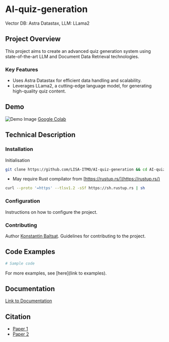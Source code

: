 
# AI-quiz-generation
Vector DB: Astra Datastax, LLM: LLama2

## Project Overview
This project aims to create an advanced quiz generation system using state-of-the-art LLM and Document Data Retrieval technologies.

### Key Features
- Uses Astra Datastax for efficient data handling and scalability.
- Leverages LLama2, a cutting-edge language model, for generating high-quality quiz content.

## Demo
![Demo Image](path/to/demo.png "Alt text for Demo Image")
[Google Colab](https://colab.research.google.com/gist/Baltsat/a7821ff379ce13ece8ac894faefd8428/ai-quiz-generation.ipynb)

## Technical Description
### Installation
Initialisation
```bash
git clone https://github.com/LISA-ITMO/AI-quiz-generation && cd AI-quiz-generation && pip install -r requirements.txt
```
* May require Rust compilator from [https://rustup.rs/](https://rustup.rs/)
```bash
curl --proto '=https' --tlsv1.2 -sSf https://sh.rustup.rs | sh
```

### Configuration
Instructions on how to configure the project.

### Contributing
Author [Konstantin Baltsat](https://github.com/baltsat).
Guidelines for contributing to the project.

## Code Examples
```python
# Sample code
```
For more examples, see [here](link to examples).

## Documentation
[Link to Documentation](#)

## Citation
- [Paper 1](#)
- [Paper 2](#)







